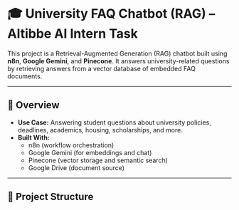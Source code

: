 # 🎓 University FAQ Chatbot (RAG) – Altibbe AI Intern Task

This project is a Retrieval-Augmented Generation (RAG) chatbot built using **n8n**, **Google Gemini**, and **Pinecone**. It answers university-related questions by retrieving answers from a vector database of embedded FAQ documents.

---

## 🚀 Overview

- **Use Case:** Answering student questions about university policies, deadlines, academics, housing, scholarships, and more.
- **Built With:**
  - n8n (workflow orchestration)
  - Google Gemini (for embeddings and chat)
  - Pinecone (vector storage and semantic search)
  - Google Drive (document source)

---

## 📁 Project Structure

